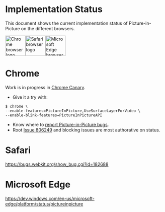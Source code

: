 # Implementation Status
This document shows the current implementation status of Picture-in-Picture on the different browsers.

<a href="#chrome"><img width=64 src="https://raw.githubusercontent.com/alrra/browser-logos/master/src/chrome/chrome_128x128.png" alt="Chrome browser logo"></a><a href="#safari"><img width=64 src="https://raw.githubusercontent.com/alrra/browser-logos/master/src/safari/safari_128x128.png" alt="Safari browser logo"></a><a href="#microsoft-edge"><img width=64 src="https://raw.githubusercontent.com/alrra/browser-logos/master/src/edge/edge_128x128.png" alt="Microsoft Edge browser logo"></a>

# Chrome

Work is in progress in [Chrome Canary](http://chrome.com/canary).

* Give it a try with:

```
$ chrome \
--enable-features=PictureInPicture,UseSurfaceLayerForVideo \
--enable-blink-features=PictureInPictureAPI
```

* Know where to [report Picture-in-Picture bugs](https://bugs.chromium.org/p/chromium/issues/entry?components=Blink>Media>PictureInPicture).
* Root [Issue 806249](http://crbug.com/806249) and blocking issues are most authorative on status.

# Safari
https://bugs.webkit.org/show_bug.cgi?id=182688

# Microsoft Edge
https://dev.windows.com/en-us/microsoft-edge/platform/status/pictureinpicture
